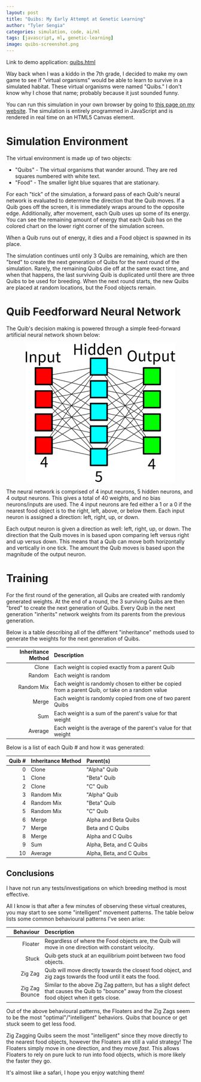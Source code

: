 ```yaml
---
layout: post
title: "Quibs: My Early Attempt at Genetic Learning"
author: "Tyler Sengia"
categories: simulation, code, ai/ml
tags: [javascript, ml, genetic-learning]
image: quibs-screenshot.png
---
```


<div class="note" >
  Link to demo application: <a href="assets/static/quibs.html" >quibs.html</a>
</div>

Way back when I was a kiddo in the 7th grade, I decided to make my own game to see if "virtual organisms" would be able to learn to survive in a simulated habitat. These virtual organisms were named "Quibs." I don't know why I chose that name; probably because it just sounded funny.  

You can run this simulation in your own browser by going to [this page on my website](assets/static/quibs.html). The simulation is entirely programmed in JavaScript and is rendered in real time on an HTML5 Canvas element.  

# Simulation Environment
The virtual environment is made up of two objects:  
- "Quibs" - The virtual organisms that wander around. They are red squares numbered with white text.  
- "Food" - The smaller light blue squares that are stationary.  

For each "tick" of the simulation, a forward pass of each Quib's neural network is evaluated to determine the direction that the Quib moves. If a Quib goes off the screen, it is immediately wraps around to the opposite edge. Additionally, after movement, each Quib uses up some of its energy. You can see the remaining amount of energy that each Quib has on the colored chart on the lower right corner of the simulation screen. 

When a Quib runs out of energy, it dies and a Food object is spawned in its place.  

The simulation continues until only 3 Quibs are remaining, which are then "bred" to create the next generation of Quibs for the next round of the simulation. Rarely, the remaining Quibs die off at the same exact time, and when that happens, the last surviving Quib is duplicated until there are three Quibs to be used for breeding. When the next round starts, the new Quibs are placed at random locations, but the Food objects remain.  

# Quib Feedforward Neural Network
The Quib's decision making is powered through a simple feed-forward artificial neural network shown below:  

<div style="text-align: center;" >
<img src="assets/img/quibs-network.png" alt="Diagram of the quib's feedforward neural network" />  
</div>

The neural network is comprised of 4 input neurons, 5 hidden neurons, and 4 output neurons. 
This gives a total of 40 weights, and no bias neurons/inputs are used. 
The 4 input neurons are fed either a 1 or a 0 if the nearest food object is to the right, left, above, or below them. Each input neuron is assigned a direction: left, right, up, or down.  

Each output neuron is given a direction as well: left, right, up, or down. The direction that the Quib moves in is based upon comparing left versus right and up versus down. This means that a Quib can move both horizontally and vertically in one tick. The amount the Quib moves is based upon the magnitude of the output neuron.  

# Training
For the first round of the generation, all Quibs are created with randomly generated weights. 
At the end of a round, the 3 surviving Quibs are then "bred" to create the next generation of Quibs. 
Every Quib in the next generation "inherits" network weights from its parents from the previous generation.

Below is a table describing all of the different "inheritance" methods used to generate the weights for the next generation of Quibs.

| Inheritance Method | Description |
| -----------------:|:----------- |
| Clone             | Each weight is copied exactly from a parent Quib |
| Random            | Each weight is random |
| Random Mix        | Each weight is randomly chosen to either be copied from a parent Quib, or take on a random value |
| Merge             | Each weight is randomly copied from one of two parent Quibs |
| Sum               | Each weight is a sum of the parent's value for that weight |
| Average           | Each weight is the average of the parent's value for that weight |

Below is a list of each Quib # and how it was generated:  

| Quib # | Inheritance Method | Parent(s)|
| ------:| ----------------- |:-------- |
|      0 | Clone             | "Alpha" Quib |
|      1 | Clone             | "Beta" Quib |
|      2 | Clone             | "C" Quib |
|      3 | Random Mix        | "Alpha" Quib |
|      4 | Random Mix        | "Beta" Quib |
|      5 | Random Mix        | "C" Quib |
|      6 | Merge             | Alpha and Beta Quibs |
|      7 | Merge             | Beta and C Quibs |
|      8 | Merge             | Alpha and C Quibs |
|      9 | Sum               | Alpha, Beta, and C Quibs |
|     10 | Average           | Alpha, Beta, and C Quibs |

## Conclusions
I have not run any tests/investigations on which breeding method is most effective.  

All I know is that after a few minutes of observing these virtual creatures, you may start to see some "intelligent" movement patterns. The table below lists some common behavioural patterns I've seen arise:

| Behaviour | Description |
| -----------------:|:----------- |
| Floater             | Regardless of where the Food objects are, the Quib will move in one direction with constant velocity. |
| Stuck            | Quib gets stuck at an equilibrium point between two food objects. |
| Zig Zag        | Quib will move directly towards the closest food object, and zig zags towards the food until it eats the food. |
| Zig Zag Bounce             | Similar to the above Zig Zag pattern, but has a slight defect that causes the Quib to "bounce" away from the closest food object when it gets close. |

Out of the above behavioural patterns, the Floaters and the Zig Zags seem to be the most "optimal"/"intelligent" behaviors.  Quibs that bounce or get stuck seem to get less food.  

Zig Zagging Quibs seem the most "intelligent" since they move directly to the nearest food objects, however the Floaters are still a valid strategy! The Floaters simply move in one direction, and they move *fast*. This allows Floaters to rely on pure luck to run into food objects, which is more likely the faster they go.  

It's almost like a safari, I hope you enjoy watching them! 